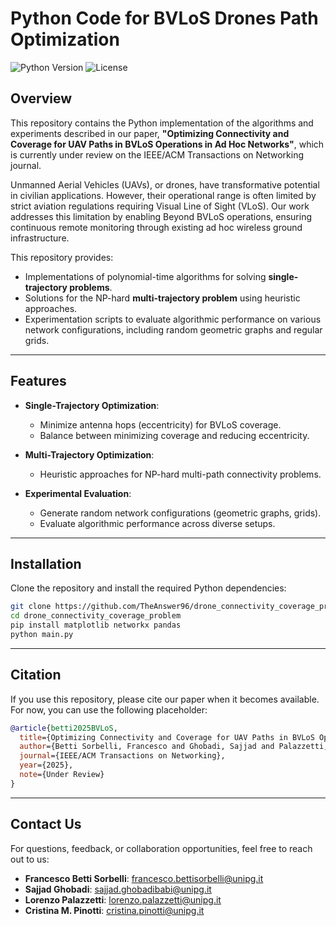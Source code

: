 # Python Code for BVLoS Drones Path Optimization

![Python Version](https://img.shields.io/badge/python-3.8%2B-blue)
![License](https://img.shields.io/badge/license-MIT-green)

## Overview

This repository contains the Python implementation of the algorithms and experiments described in our paper, **"Optimizing Connectivity and Coverage for UAV Paths in BVLoS Operations in Ad Hoc Networks"**, which is currently under review on the IEEE/ACM Transactions on Networking journal.

Unmanned Aerial Vehicles (UAVs), or drones, have transformative potential in civilian applications.
However, their operational range is often limited by strict aviation regulations requiring Visual Line of Sight (VLoS). 
Our work addresses this limitation by enabling Beyond BVLoS operations, ensuring continuous remote monitoring through existing ad hoc wireless ground infrastructure.

This repository provides:
- Implementations of polynomial-time algorithms for solving **single-trajectory problems**.
- Solutions for the NP-hard **multi-trajectory problem** using heuristic approaches.
- Experimentation scripts to evaluate algorithmic performance on various network configurations, including random geometric graphs and regular grids.

---

## Features

- **Single-Trajectory Optimization**:
  - Minimize antenna hops (eccentricity) for BVLoS coverage.
  - Balance between minimizing coverage and reducing eccentricity.

- **Multi-Trajectory Optimization**:
  - Heuristic approaches for NP-hard multi-path connectivity problems.

- **Experimental Evaluation**:
  - Generate random network configurations (geometric graphs, grids).
  - Evaluate algorithmic performance across diverse setups.

---

## Installation

Clone the repository and install the required Python dependencies:
```bash
git clone https://github.com/TheAnswer96/drone_connectivity_coverage_problem.git
cd drone_connectivity_coverage_problem
pip install matplotlib networkx pandas
python main.py
```
---
## Citation

If you use this repository, please cite our paper when it becomes available. For now, you can use the following placeholder:

```bibtex
@article{betti2025BVLoS,
  title={Optimizing Connectivity and Coverage for UAV Paths in BVLoS Operations in Ad Hoc Networks},
  author={Betti Sorbelli, Francesco and Ghobadi, Sajjad and Palazzetti, Lorenzo and Pinotti, Cristina M.},
  journal={IEEE/ACM Transactions on Networking},
  year={2025},
  note={Under Review}
}
```
---
## Contact Us

For questions, feedback, or collaboration opportunities, feel free to reach out to us:

- **Francesco Betti Sorbelli**: [francesco.bettisorbelli@unipg.it](mailto:francesco.bettisorbelli@unipg.it)
- **Sajjad Ghobadi**: [sajjad.ghobadibabi@unipg.it](mailto:sajjad.ghobadibabi@unipg.it)
- **Lorenzo Palazzetti**: [lorenzo.palazzetti@unipg.it](mailto:lorenzo.palazzetti@unipg.it)
- **Cristina M. Pinotti**: [cristina.pinotti@unipg.it](mailto:cristina.pinotti@unipg.it)

